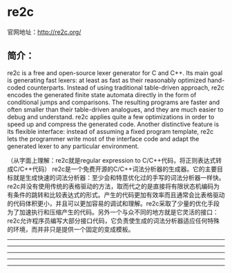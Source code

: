 # re2c

官网地址：http://re2c.org/

简介：
---------------------------------------------------------
re2c is a free and open-source lexer generator for C and C++. Its main goal is generating fast lexers: at least as fast as their reasonably optimized hand-coded counterparts. Instead of using traditional table-driven approach, re2c encodes the generated finite state automata directly in the form of conditional jumps and comparisons. The resulting programs are faster and often smaller than their table-driven analogues, and they are much easier to debug and understand. re2c applies quite a few optimizations in order to speed up and compress the generated code. Another distinctive feature is its flexible interface: instead of assuming a fixed program template, re2c lets the programmer write most of the interface code and adapt the generated lexer to any particular environment.

（从字面上理解：re2c就是regular expression to C/C++代码，将正则表达式转成C/C++代码）
re2c是一个免费开源的C/C++词法分析器的生成器。它的主要目标就是生成快速的词法分析器：至少会和特意优化过的手写的词法分析器一样快。re2c并没有使用传统的表格驱动的方法，取而代之的是直接将有限状态机编码为有条件的跳转和比较表达式的形式。产生的代码更加有效率而且通常会比表格驱动的代码体积更小，并且可以更加容易的调试和理解。re2c采取了少量的优化手段为了加速执行和压缩产生的代码。另外一个与众不同的地方就是它灵活的接口：re2c允许程序员编写大部分接口代码，它负责使生成的词法分析器适应任何特殊的环境，而并非只是提供一个固定的变成模板。

-----------------------------------------------------------

-----------------------------------------------------------
-----------------------------------------------------------
-----------------------------------------------------------
-----------------------------------------------------------
